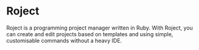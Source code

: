 # Roject

Roject is a programming project manager written in Ruby. With Roject, you can create and edit projects based on templates and using simple, customisable commands without a heavy IDE.